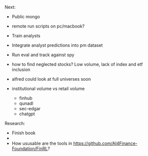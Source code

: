 Next:
* Public mongo
* remote run scripts on pc/macbook?
* Train analysts
* Integrate analyst predictions into pm dataset
* Run eval and track against spy

* how to find neglected stocks? Low volume, lack of index and etf inclusion
* alfred could look at full universes soon
* institutional volume vs retail volume
    * finhub
    * qunadl
    * sec-edgar
    * chatgpt

Research:
* Finish book
* 
* How ususable are the tools in https://github.com/AI4Finance-Foundation/FinRL?